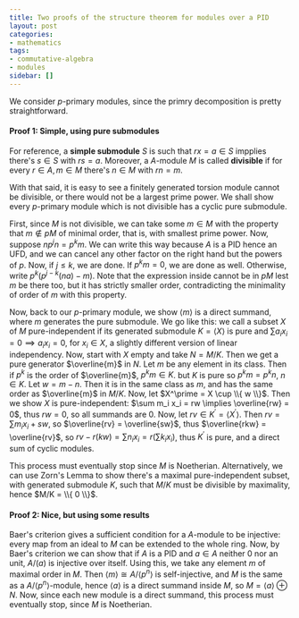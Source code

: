 ```yaml
---
title: Two proofs of the structure theorem for modules over a PID
layout: post
categories:
- mathematics
tags:
- commutative-algebra
- modules
sidebar: []
---
```


We consider $p$-primary modules, since the primry decomposition is pretty straightforward.
#### Proof 1: Simple, using pure submodules
For reference, a **simple submodule** $S$ is such that $rx = a\in S$ impplies there's $s \in S$ with $rs = a$. Moreover, a $A$-module $M$ is called **divisible** if for every $r \in A, m \in M$ there's $n \in M$ with $rn = m$.

With that said, it is easy to see a finitely generated torsion module cannot be divisible, or there would not be a largest prime power. We shall show every $p$-primary module which is not divisible has a cyclic pure submodule.

First, since $M$ is not divisible, we can take some $m \in M$ with the property that $m \notin pM$ of minimal order, that is, with smallest prime power. Now, suppose $np^j n = p^k m$. We can write this way because $A$ is a PID hence an UFD, and we can cancel any other factor on the right hand but the powers of $p$. Now, if $j \leq k$, we are done. If $p^km = 0$, we are done as well. Otherwise, write $p^k (p^{j - k} (na) - m)$. Note that the expression inside cannot be in $pM$ lest $m$ be there too, but it has strictly smaller order, contradicting the minimality of order of $m$ with this property.

Now, back to our $p$-primary module, we show $\langle m \rangle$ is a direct summand, where $m$ generates the pure submodule. We go like this: we call a subset $X$ of $M$ pure-independent if its generated submodule $K = \langle X \rangle$ is pure and $\sum a_i x_i = 0 \implies a_i x_i = 0$, for $x_i \in X$, a slightly different version of linear independency. Now, start with $X$ empty and take $N = M/K$. Then we get a pure generator $\overline{m}$ in $N$. Let $m$ be any element in its class. Then if $p^k$ is the order of $\overline{m}$, $p^k m \in K$. but $K$ is pure so $p^k m = p^k n$, $n \in K$. Let $w = m - n$. Then it is in the same class as $m$, and has the same order as $\overline{m}$ in $M/K$. Now, let $X^\prime = X \cup \\{ w \\}$. Then we show $X$ is pure-independent: $\sum m_i x_i = rw \implies \overline{rw} = 0$, thus $rw = 0$, so all summands are $0$. Now, let $rv \in K^\prime = \langle X^\prime \rangle$. Then $rv = \sum m_i x_i + sw$, so $\overline{rv} = \overline{sw}$, thus $\overline{rkw} = \overline{rv}$, so $rv - r(kw) = \sum n_i x_i = r(\sum k_i x_i)$, thus $K^\prime$ is pure, and a direct sum of cyclic modules.

This process must eventually stop since $M$ is Noetherian. Alternatively, we can use Zorn's Lemma to show there's a maximal pure-independent subset, with generated submodule $K$, such that $M/K$ must be divisible by maximality, hence $M/K = \\{ 0 \\}$.

#### Proof 2: Nice, but using some results
Baer's criterion gives a sufficient condition for a $A$-module to be injective: every map from an ideal to $M$ can be extended to the whole ring. Now, by Baer's criterion we can show that if $A$ is a PID and $a \in A$ neither $0$ nor an unit, $A/(a)$ is injective over itself. Using this, we take any element $m$ of maximal order in $M$. Then $\langle m \rangle \cong A/\langle p^n \rangle$ is self-injective, and $M$ is the same as a $A/\langle p^n \rangle$-module, hence $\langle a \rangle$ is a direct summand inside $M$, so $M = \langle a \rangle \oplus N$. Now, since each new module is a direct summand, this process must eventually stop, since $M$ is Noetherian.
